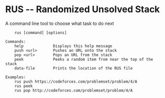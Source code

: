 # RUS -- Randomized Unsolved Stack
A command line tool to choose what task to do next

```Usage:
    rus [command] [options]

Commands:
    help             Displays this help message
    push <url>       Pushes an URL onto the stack
    pop <url>        Pops an URL from the stack
    peek             Peeks a random item from near the top of the stack
    data-file        Prints the location of the RUS file

Examples:
    rus push https://codeforces.com/problemset/problem/4/A
    rus peek
    rus pop http://codeforces.com/problemset/problem/4/A
```